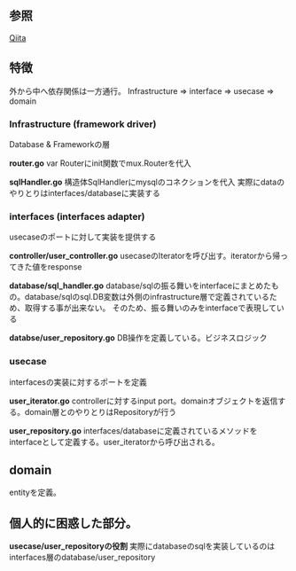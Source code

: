 ## 参照
[Qiita](https://qiita.com/hirotakan/items/698c1f5773a3cca6193e)

## 特徴
外から中へ依存関係は一方通行。
Infrastructure => interface => usecase => domain

### Infrastructure (framework driver)
Database & Frameworkの層

**router.go**
var Routerにinit関数でmux.Routerを代入

**sqlHandler.go**
構造体SqlHandlerにmysqlのコネクションを代入
実際にdataのやりとりはinterfaces/databaseに実装する

### interfaces (interfaces adapter)
usecaseのポートに対して実装を提供する

**controller/user_controller.go**
usecaseのIteratorを呼び出す。iteratorから帰ってきた値をresponse

**database/sql_handler.go**
database/sqlの振る舞いをinterfaceにまとめたもの。database/sqlのsql.DB変数は外側のinfrastructure層で定義されているため、取得する事が出来ない。
そのため、振る舞いのみをinterfaceで表現している

**databse/user_repository.go**
DB操作を定義している。ビジネスロジック

### usecase
interfacesの実装に対するポートを定義

**user_iterator.go**
controllerに対するinput port。domainオブジェクトを返信する。domain層とのやりとりはRepositoryが行う

**user_repository.go**
interfaces/databaseに定義されているメソッドをinterfaceとして定義する。user_iteratorから呼び出される。

## domain
entityを定義。

## 個人的に困惑した部分。
**usecase/user_repositoryの役割**
実際にdatabaseのsqlを実装しているのはinterfaces層のdatabase/user_repository
